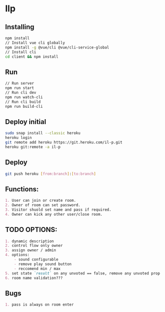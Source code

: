 
# Ilp

## Installing
```bash
npm install
// Install vue cli globally
npm install -g @vue/cli @vue/cli-service-global
// Install cli
cd client && npm install
```

## Run
```bash
// Run server
npm run start
// Run cli dev
npm run watch-cli
// Run cli build
npm run build-cli
```

## Deploy initial
```bash
sudo snap install --classic heroku
heroku login
git remote add heroku https://git.heroku.com/il-p.git
heroku git:remote -a il-p
```

## Deploy
```bash
git push heroku [from:branch]:[to:branch]
```

## Functions:
```md
1. User can join or create room.
2. Owner of room can set password.
3. Visitor shuold set name and pass if required.
4. Owner can kick any other user/close room.
```

## TODO OPTIONS:
```md
1. dynamic description
2. control flow only owner
3. assign owner / admin
4. options:
    - sound configurable
    - remove play sound button    
    - reccomend min / max
5. set state `result` on any unvoted == false, remove any unvoted prop
6. room name validation???
```
## Bugs
```md
1. pass is always on room enter
```